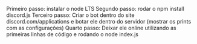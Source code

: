 Primeiro passo: instalar o node LTS
Segundo passo: rodar o npm install discord.js
Terceiro passo: Criar o bot dentro do site discord.com/applications e botar ele dentro do servidor (mostrar os prints com as configurações)
Quarto passo: Deixar ele online utilizando as primeiras linhas de código e rodando o node index.js

